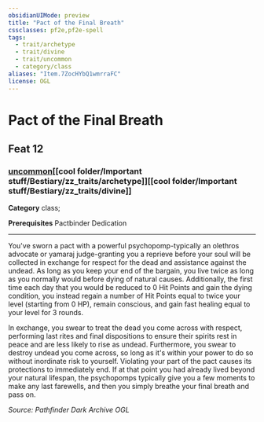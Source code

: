 ```yaml
---
obsidianUIMode: preview
title: "Pact of the Final Breath"
cssclasses: pf2e,pf2e-spell
tags:
  - trait/archetype
  - trait/divine
  - trait/uncommon
  - category/class
aliases: "Item.7ZocHYbQ1wmrraFC"
license: OGL
---
```

# Pact of the Final Breath
## Feat 12
### [uncommon](cool%20folder/Important%20stuff/Bestiary/zz_traits/uncommon.md "Uncommon Rarity Trait")[[cool folder/Important stuff/Bestiary/zz_traits/archetype]][[cool folder/Important stuff/Bestiary/zz_traits/divine]]

**Category** class; 



**Prerequisites** Pactbinder Dedication
* * *
You've sworn a pact with a powerful psychopomp-typically an olethros advocate or yamaraj judge-granting you a reprieve before your soul will be collected in exchange for respect for the dead and assistance against the undead. As long as you keep your end of the bargain, you live twice as long as you normally would before dying of natural causes. Additionally, the first time each day that you would be reduced to 0 Hit Points and gain the dying condition, you instead regain a number of Hit Points equal to twice your level (starting from 0 HP), remain conscious, and gain fast healing equal to your level for 3 rounds.

In exchange, you swear to treat the dead you come across with respect, performing last rites and final dispositions to ensure their spirits rest in peace and are less likely to rise as undead. Furthermore, you swear to destroy undead you come across, so long as it's within your power to do so without inordinate risk to yourself. Violating your part of the pact causes its protections to immediately end. If at that point you had already lived beyond your natural lifespan, the psychopomps typically give you a few moments to make any last farewells, and then you simply breathe your final breath and pass on.

*Source: Pathfinder Dark Archive*
*OGL*